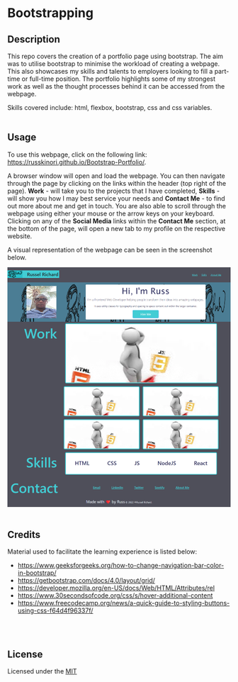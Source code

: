 # Bootstrapping

## Description
This repo covers the creation of a portfolio page using bootstrap. The aim was to utilise bootstrap to minimise the workload of creating a webpage. This also showcases my skills and talents to employers looking to fill a part-time or full-time position. The portfolio highlights some of my strongest work as well as the thought processes behind it can be accessed from the webpage.

Skills covered include: html, flexbox, bootstrap, css and css variables. 
<br>
<br>

## Usage
To use this webpage, click on the following link: https://russkinori.github.io/Bootstrap-Portfolio/.

A browser window will open and load the webpage. You can then navigate through the page by clicking on the links within the header (top right of the page). **Work** - will take you to the projects that I have completed, **Skills** - will show you how I may best service your needs and **Contact Me** - to find out more about me and get in touch. You are also able to scroll through the webpage using either your mouse or the arrow keys on your keyboard. Clicking on any of the **Social Media** links within the **Contact Me** section, at the bottom of the page, will open a new tab to my profile on the respective website.

A visual representation of the webpage can be seen in the screenshot below.

![The portfolio webpage includes a header with a navigation bar, a banner image, and cards with text and images, as well as a footer.](./Images/screenshot.png)
<br>
<br>

## Credits
Material used to facilitate the learning experience is listed below: 
- https://www.geeksforgeeks.org/how-to-change-navigation-bar-color-in-bootstrap/
- https://getbootstrap.com/docs/4.0/layout/grid/
- https://developer.mozilla.org/en-US/docs/Web/HTML/Attributes/rel
- https://www.30secondsofcode.org/css/s/hover-additional-content
- https://www.freecodecamp.org/news/a-quick-guide-to-styling-buttons-using-css-f64d4f96337f/
<br>
<br>

## License
Licensed under the [MIT](./LICENSE)

